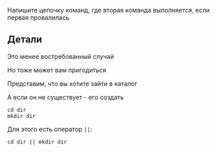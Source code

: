 Напишите цепочку команд, где вторая команда выполняется, если первая провалилась

## Детали

Это менее востребованный случай

Но тоже может вам пригодиться

Представим, что вы хотите зайти в каталог

А если он не существует - его создать

```shell
cd dir
mkdir dir
```

Для этого есть оператор `||`:

```shell
cd dir || mkdir dir
```


